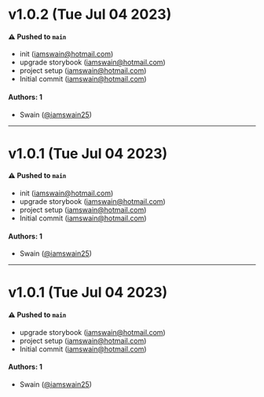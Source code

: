 # v1.0.2 (Tue Jul 04 2023)

#### ⚠️ Pushed to `main`

- init (iamswain@hotmail.com)
- upgrade storybook (iamswain@hotmail.com)
- project setup (iamswain@hotmail.com)
- Initial commit (iamswain@hotmail.com)

#### Authors: 1

- Swain ([@iamswain25](https://github.com/iamswain25))

---

# v1.0.1 (Tue Jul 04 2023)

#### ⚠️ Pushed to `main`

- init (iamswain@hotmail.com)
- upgrade storybook (iamswain@hotmail.com)
- project setup (iamswain@hotmail.com)
- Initial commit (iamswain@hotmail.com)

#### Authors: 1

- Swain ([@iamswain25](https://github.com/iamswain25))

---

# v1.0.1 (Tue Jul 04 2023)

#### ⚠️ Pushed to `main`

- upgrade storybook (iamswain@hotmail.com)
- project setup (iamswain@hotmail.com)
- Initial commit (iamswain@hotmail.com)

#### Authors: 1

- Swain ([@iamswain25](https://github.com/iamswain25))
